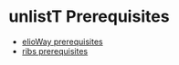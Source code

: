 # unlistT Prerequisites

- [elioWay prerequisites](/prerequisites.html)
- [ribs prerequisites](/ribs/prerequisites.html)
